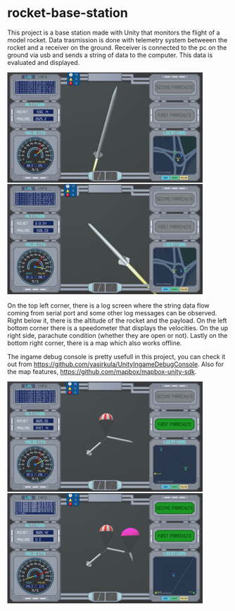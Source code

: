 # rocket-base-station

This project is a base station made with Unity that monitors the flight of a model rocket. Data trasmission is done with telemetry system betweeen the rocket and a receiver on the ground. Receiver is connected to the pc on the ground via usb and sends a string of data to the computer. This data is evaluated and displayed.

<img src="images/image2.png" height="250"> <img src="images/image3.png" height="250"> 

On the top left corner, there is a log screen where the string data flow coming from serial port and some other log messages can be observed. Right below it, there is the altitude of the rocket and the payload. On the left bottom corner there is a speedometer that displays the velocities. On the up right side, parachute condition (whether they are open or not). Lastly on the bottom right corner, there is a map which also works offline.

The ingame debug console is pretty usefull in this project, you can check it out from https://github.com/yasirkula/UnityIngameDebugConsole.
Also for the map features, https://github.com/mapbox/mapbox-unity-sdk.

<img src="images/image4.png" height="250"> <img src="images/image5.png" height="250">    






